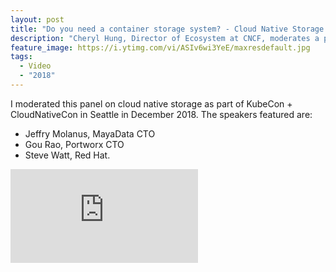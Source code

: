 ```yaml
---
layout: post
title: "Do you need a container storage system? - Cloud Native Storage Day, KubeCon + CloudNativeCon NA 2018"
description: "Cheryl Hung, Director of Ecosystem at CNCF, moderates a panel with MayaData, Portworx and Red Hat on cloud native storage at KubeCon CloudNativeCon."
feature_image: https://i.ytimg.com/vi/ASIv6wi3YeE/maxresdefault.jpg
tags:
  - Video
  - "2018"
---
```


I moderated this panel on cloud native storage as part of KubeCon + CloudNativeCon in Seattle in December 2018. The speakers featured are:

* Jeffry Molanus, MayaData CTO
* Gou Rao, Portworx CTO
* Steve Watt, Red Hat.

<div class="video-wrapper">
    <iframe src="https://www.youtube.com/embed/ASIv6wi3YeE" frameborder="0" allowfullscreen></iframe>
</div>
